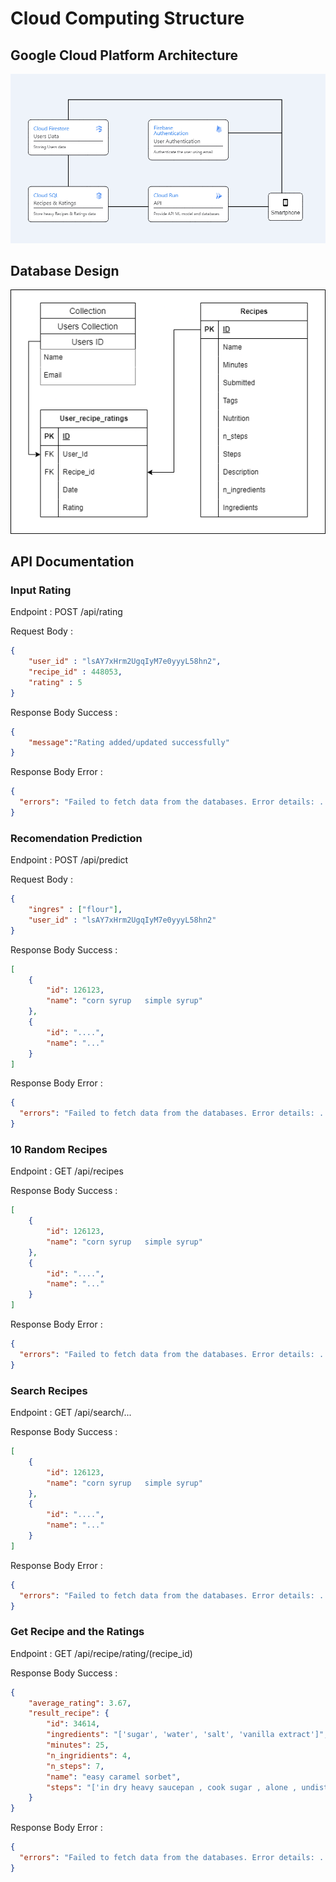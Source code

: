 # Cloud Computing Structure



## Google Cloud Platform Architecture

![My Image](doc/GCP_architecture2.png)

## Database Design

![My Image](doc/Database_design.png)

## API Documentation

### Input Rating

Endpoint : POST /api/rating

Request Body :

```json
{
    "user_id" : "lsAY7xHrm2UgqIyM7e0yyyL58hn2",
    "recipe_id" : 448053,
    "rating" : 5
}
```

Response Body Success :

```json
{
    "message":"Rating added/updated successfully"
}
```

Response Body Error :

```json
{
  "errors": "Failed to fetch data from the databases. Error details: ....}"
}
```

### Recomendation Prediction

Endpoint : POST /api/predict

Request Body :

```json
{
    "ingres" : ["flour"],
    "user_id" : "lsAY7xHrm2UgqIyM7e0yyyL58hn2"
}
```

Response Body Success :

```json
[
    {
        "id": 126123,
        "name": "corn syrup   simple syrup"
    },
    {
        "id": "....",
        "name": "..."
    }
]
```

Response Body Error :

```json
{
  "errors": "Failed to fetch data from the databases. Error details: ....}"
}
```

### 10 Random Recipes

Endpoint : GET /api/recipes

Response Body Success :

```json
[
    {
        "id": 126123,
        "name": "corn syrup   simple syrup"
    },
    {
        "id": "....",
        "name": "..."
    }
]
```

Response Body Error :

```json
{
  "errors": "Failed to fetch data from the databases. Error details: ....}"
}
```

### Search Recipes

Endpoint : GET /api/search/...

Response Body Success :

```json
[
    {
        "id": 126123,
        "name": "corn syrup   simple syrup"
    },
    {
        "id": "....",
        "name": "..."
    }
]
```

Response Body Error :

```json
{
  "errors": "Failed to fetch data from the databases. Error details: ....}"
}
```

### Get Recipe and the Ratings

Endpoint : GET /api/recipe/rating/(recipe_id)

Response Body Success :

```json
{
    "average_rating": 3.67,
    "result_recipe": {
        "id": 34614,
        "ingredients": "['sugar', 'water', 'salt', 'vanilla extract']",
        "minutes": 25,
        "n_ingridients": 4,
        "n_steps": 7,
        "name": "easy caramel sorbet",
        "steps": "['in dry heavy saucepan , cook sugar , alone , undisturbed', 'over moderate heat until it begins to melt', 'continue cooking , stirring with a fork , until it is melted completely& a deep caramel', 'remove from heat& carefully add water down side of pan', 'return to heat& cook caramel , stirring , until dissolved completely', 'stir in salt& vanilla extract& chill until cold', 'freeze sorbet in an ice-cream maker']"
    }
}
```

Response Body Error :

```json
{
  "errors": "Failed to fetch data from the databases. Error details: ....}"
}
```